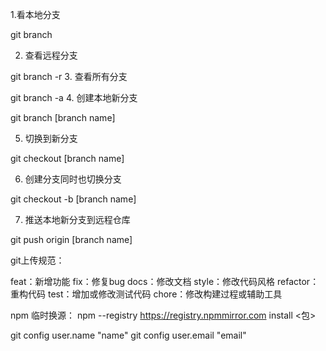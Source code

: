 1.看本地分支

git branch

2. 查看远程分支

git branch -r 3. 查看所有分支

git branch -a 4. 创建本地新分支

git branch [branch name]

5. 切换到新分支

git checkout [branch name]

6. 创建分支同时也切换分支

git checkout -b [branch name]

7. 推送本地新分支到远程仓库

git push origin [branch name]

git上传规范：

feat：新增功能
fix：修复bug
docs：修改文档
style：修改代码风格
refactor：重构代码
test：增加或修改测试代码
chore：修改构建过程或辅助工具

npm 临时换源： npm --registry https://registry.npmmirror.com install <包>

git config user.name "name"
git config user.email "email"
